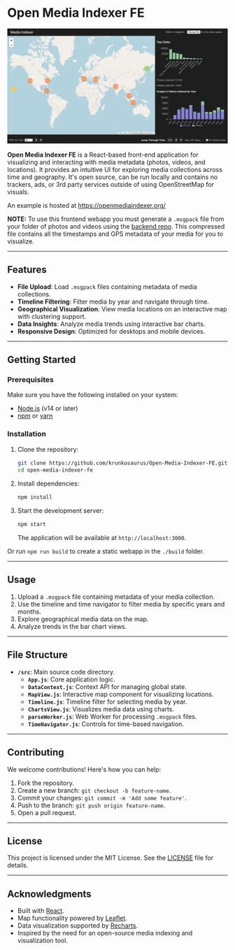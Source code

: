 
# Open Media Indexer FE
![Open Media Indexer UI](assets/media-indexer-ui.png)

**Open Media Indexer FE** is a React-based front-end application for visualizing and interacting with media metadata (photos, videos, and locations). It provides an intuitive UI for exploring media collections across time and geography. It's open source, can be run locally and contains no trackers, ads, or 3rd party services outside of using OpenStreetMap for visuals.

An example is hosted at https://openmediaindexer.org/

**NOTE:** To use this frontend webapp you must generate a `.msgpack` file from your folder of photos and videos using the [backend repo](https://github.com/krunkosaurus/Open-Media-Indexer-BE). This compressed file contains all the timestamps and GPS metadata of your media for you to visualize.

---

## Features

- **File Upload**: Load `.msgpack` files containing metadata of media collections.
- **Timeline Filtering**: Filter media by year and navigate through time.
- **Geographical Visualization**: View media locations on an interactive map with clustering support.
- **Data Insights**: Analyze media trends using interactive bar charts.
- **Responsive Design**: Optimized for desktops and mobile devices.

---

## Getting Started

### Prerequisites

Make sure you have the following installed on your system:

- [Node.js](https://nodejs.org/) (v14 or later)
- [npm](https://www.npmjs.com/) or [yarn](https://yarnpkg.com/)

### Installation

1. Clone the repository:
   ```bash
   git clone https://github.com/krunkosaurus/Open-Media-Indexer-FE.git
   cd open-media-indexer-fe
   ```

2. Install dependencies:
   ```bash
   npm install
   ```

3. Start the development server:
   ```bash
   npm start
   ```

   The application will be available at `http://localhost:3000`.

Or run `npm run build` to create a static webapp in the `./build` folder.

---

## Usage

1. Upload a `.msgpack` file containing metadata of your media collection.
2. Use the timeline and time navigator to filter media by specific years and months.
3. Explore geographical media data on the map.
4. Analyze trends in the bar chart views.

---

## File Structure

- **`/src`**: Main source code directory.
  - **`App.js`**: Core application logic.
  - **`DataContext.js`**: Context API for managing global state.
  - **`MapView.js`**: Interactive map component for visualizing locations.
  - **`Timeline.js`**: Timeline filter for selecting media by year.
  - **`ChartsView.js`**: Visualizes media data using charts.
  - **`parseWorker.js`**: Web Worker for processing `.msgpack` files.
  - **`TimeNavigator.js`**: Controls for time-based navigation.

---

## Contributing

We welcome contributions! Here's how you can help:

1. Fork the repository.
2. Create a new branch: `git checkout -b feature-name`.
3. Commit your changes: `git commit -m 'Add some feature'`.
4. Push to the branch: `git push origin feature-name`.
5. Open a pull request.

---

## License

This project is licensed under the MIT License. See the [LICENSE](LICENSE) file for details.

---

## Acknowledgments

- Built with [React](https://reactjs.org/).
- Map functionality powered by [Leaflet](https://leafletjs.com/).
- Data visualization supported by [Recharts](https://recharts.org/).
- Inspired by the need for an open-source media indexing and visualization tool.
